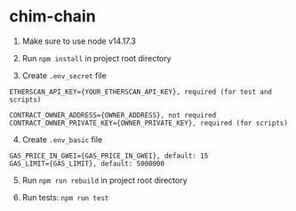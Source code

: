 # chim-chain

1. Make sure to use node v14.17.3

2. Run `npm install` in project root directory

3. Create `.env_secret` file
```
ETHERSCAN_API_KEY={YOUR_ETHERSCAN_API_KEY}, required (for test and scripts)

CONTRACT_OWNER_ADDRESS={OWNER_ADDRESS}, not required
CONTRACT_OWNER_PRIVATE_KEY={OWNER_PRIVATE_KEY}, required (for scripts)
```

4. Create `.env_basic` file
```
GAS_PRICE_IN_GWEI={GAS_PRICE_IN_GWEI}, default: 15
GAS_LIMIT={GAS_LIMIT}, default: 5000000
```

5. Run `npm run rebuild` in project root directory

6. Run tests: `npm run test` 

